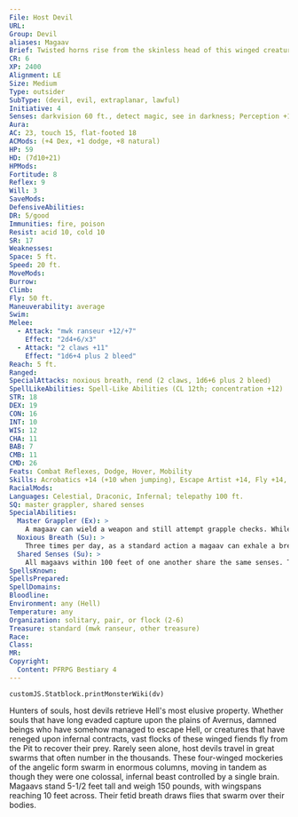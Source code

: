 ```yaml
---
File: Host Devil
URL: 
Group: Devil
aliases: Magaav
Brief: Twisted horns rise from the skinless head of this winged creature, and noxious fumes leak from between its yellowed fangs.
CR: 6
XP: 2400
Alignment: LE
Size: Medium
Type: outsider
SubType: (devil, evil, extraplanar, lawful)
Initiative: 4
Senses: darkvision 60 ft., detect magic, see in darkness; Perception +11
Aura: 
AC: 23, touch 15, flat-footed 18
ACMods: (+4 Dex, +1 dodge, +8 natural)
HP: 59
HD: (7d10+21)
HPMods: 
Fortitude: 8
Reflex: 9
Will: 3
SaveMods: 
DefensiveAbilities: 
DR: 5/good
Immunities: fire, poison
Resist: acid 10, cold 10
SR: 17
Weaknesses: 
Space: 5 ft.
Speed: 20 ft.
MoveMods: 
Burrow: 
Climb: 
Fly: 50 ft.
Maneuverability: average
Swim: 
Melee: 
  - Attack: "mwk ranseur +12/+7"
    Effect: "2d4+6/x3"
  - Attack: "2 claws +11"
    Effect: "1d6+4 plus 2 bleed"
Reach: 5 ft.
Ranged: 
SpecialAttacks: noxious breath, rend (2 claws, 1d6+6 plus 2 bleed)
SpellLikeAbilities: Spell-Like Abilities (CL 12th; concentration +12)  Constant-detect magic  At Will-greater teleport (self plus 50 lbs. of objects only)  1/day-summon (CL 3rd, 1 magaav 40%)
STR: 18
DEX: 19
CON: 16
INT: 10
WIS: 12
CHA: 11
BAB: 7
CMB: 11
CMD: 26
Feats: Combat Reflexes, Dodge, Hover, Mobility
Skills: Acrobatics +14 (+10 when jumping), Escape Artist +14, Fly +14, Intimidate +10, Perception +11, Stealth +14
RacialMods: 
Languages: Celestial, Draconic, Infernal; telepathy 100 ft.
SQ: master grappler, shared senses
SpecialAbilities:
  Master Grappler (Ex): >
    A magaav can wield a weapon and still attempt grapple checks. While not wielding a weapon, a magaav gains a +4 bonus on grapple checks.
  Noxious Breath (Su): >
    Three times per day, as a standard action a magaav can exhale a breath that reeks of pure corruption upon a creature within 5 feet. The target must succeed at a DC 16 Fortitude save or be sickened for 1d4 rounds. Creatures that successfully save cannot be affected by the same magaav's noxious breath for 24 hours. This is a poison effect. The save DC is Constitution-based.
  Shared Senses (Su): >
    All magaavs within 100 feet of one another share the same senses. Thus, if one individual perceives something (for example, with a successful Perception check), all others within range are immediately aware of it. Senses are instantly relayed from one magaav to the next, allowing for the senses of a single devil to potentially spread through and inform an entire swarm instantly. It is still possible for a magaav to be flat-footed for other reasons even if other magaavs nearby are not.
SpellsKnown: 
SpellsPrepared: 
SpellDomains: 
Bloodline: 
Environment: any (Hell)
Temperature: any
Organization: solitary, pair, or flock (2-6)
Treasure: standard (mwk ranseur, other treasure)
Race: 
Class: 
MR: 
Copyright:
  Content: PFRPG Bestiary 4
---
```

```dataviewjs
customJS.Statblock.printMonsterWiki(dv)
```
Hunters of souls, host devils retrieve Hell's most elusive property. Whether souls that have long evaded capture upon the plains of Avernus, damned beings who have somehow managed to escape Hell, or creatures that have reneged upon infernal contracts, vast flocks of these winged fiends fly from the Pit to recover their prey. Rarely seen alone, host devils travel in great swarms that often number in the thousands. These four-winged mockeries of the angelic form swarm in enormous columns, moving in tandem as though they were one colossal, infernal beast controlled by a single brain. Magaavs stand 5-1/2 feet tall and weigh 150 pounds, with wingspans reaching 10 feet across. Their fetid breath draws flies that swarm over their bodies.
